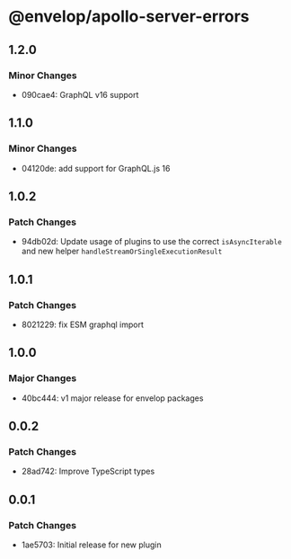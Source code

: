# @envelop/apollo-server-errors

## 1.2.0

### Minor Changes

- 090cae4: GraphQL v16 support

## 1.1.0

### Minor Changes

- 04120de: add support for GraphQL.js 16

## 1.0.2

### Patch Changes

- 94db02d: Update usage of plugins to use the correct `isAsyncIterable` and new helper `handleStreamOrSingleExecutionResult`

## 1.0.1

### Patch Changes

- 8021229: fix ESM graphql import

## 1.0.0

### Major Changes

- 40bc444: v1 major release for envelop packages

## 0.0.2

### Patch Changes

- 28ad742: Improve TypeScript types

## 0.0.1

### Patch Changes

- 1ae5703: Initial release for new plugin
